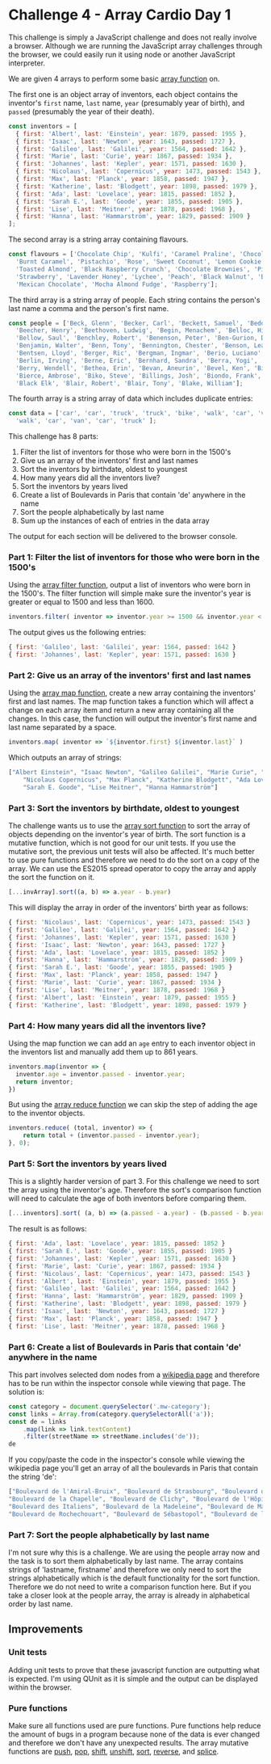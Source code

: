 # Challenge 4 - Array Cardio Day 1

This challenge is simply a JavaScript challenge and does not really involve a browser. Although we are running the JavaScript array challenges through the browser, we could easily run it using node or another JavaScript interpreter.

We are given 4 arrays to perform some basic [array function](https://developer.mozilla.org/en-US/docs/Web/JavaScript/Reference/Global_Objects/Array) on.

The first one is an object array of inventors, each object contains the inventor's `first` name, `last` name, `year` (presumably year of birth), and `passed` (presumably the year of their death).

```javascript
const inventors = [
  { first: 'Albert', last: 'Einstein', year: 1879, passed: 1955 },
  { first: 'Isaac', last: 'Newton', year: 1643, passed: 1727 },
  { first: 'Galileo', last: 'Galilei', year: 1564, passed: 1642 },
  { first: 'Marie', last: 'Curie', year: 1867, passed: 1934 },
  { first: 'Johannes', last: 'Kepler', year: 1571, passed: 1630 },
  { first: 'Nicolaus', last: 'Copernicus', year: 1473, passed: 1543 },
  { first: 'Max', last: 'Planck', year: 1858, passed: 1947 },
  { first: 'Katherine', last: 'Blodgett', year: 1898, passed: 1979 },
  { first: 'Ada', last: 'Lovelace', year: 1815, passed: 1852 },
  { first: 'Sarah E.', last: 'Goode', year: 1855, passed: 1905 },
  { first: 'Lise', last: 'Meitner', year: 1878, passed: 1968 },
  { first: 'Hanna', last: 'Hammarström', year: 1829, passed: 1909 }
];
```

The second array is a string array containing flavours.

```javascript
const flavours = ['Chocolate Chip', 'Kulfi', 'Caramel Praline', 'Chocolate', 
  'Burnt Caramel', 'Pistachio', 'Rose', 'Sweet Coconut', 'Lemon Cookie', 'Toffeeness', 
  'Toasted Almond', 'Black Raspberry Crunch', 'Chocolate Brownies', 'Pistachio Almond', 
  'Strawberry', 'Lavender Honey', 'Lychee', 'Peach', 'Black Walnut', 'Birthday Cake', 
  'Mexican Chocolate', 'Mocha Almond Fudge', 'Raspberry'];
```

The third array is a string array of people. Each string contains the person's last name a comma and the person's first name.

```javascript
const people = ['Beck, Glenn', 'Becker, Carl', 'Beckett, Samuel', 'Beddoes, Mick', 
  'Beecher, Henry', 'Beethoven, Ludwig', 'Begin, Menachem', 'Belloc, Hilaire', 
  'Bellow, Saul', 'Benchley, Robert', 'Benenson, Peter', 'Ben-Gurion, David', 
  'Benjamin, Walter', 'Benn, Tony', 'Bennington, Chester', 'Benson, Leana', 'Bent, Silas', 
  'Bentsen, Lloyd', 'Berger, Ric', 'Bergman, Ingmar', 'Berio, Luciano', 'Berle, Milton', 
  'Berlin, Irving', 'Berne, Eric', 'Bernhard, Sandra', 'Berra, Yogi', 'Berry, Halle', 
  'Berry, Wendell', 'Bethea, Erin', 'Bevan, Aneurin', 'Bevel, Ken', 'Biden, Joseph', 
  'Bierce, Ambrose', 'Biko, Steve', 'Billings, Josh', 'Biondo, Frank', 'Birrell, Augustine', 
  'Black Elk', 'Blair, Robert', 'Blair, Tony', 'Blake, William'];
```

The fourth array is a string array of data which includes duplicate entries:

```javascript
const data = ['car', 'car', 'truck', 'truck', 'bike', 'walk', 'car', 'van', 'bike', 
  'walk', 'car', 'van', 'car', 'truck' ];
```

This challenge has 8 parts:

1. Filter the list of inventors for those who were born in the 1500's
2. Give us an array of the inventors' first and last names
3. Sort the inventors by birthdate, oldest to youngest
4. How many years did all the inventors live?
5. Sort the inventors by years lived
6. Create a list of Boulevards in Paris that contain 'de' anywhere in the name
7. Sort the people alphabetically by last name
8. Sum up the instances of each of entries in the data array

The output for each section will be delivered to the browser console.

### Part 1: Filter the list of inventors for those who were born in the 1500's

Using the [array filter function](https://developer.mozilla.org/en-US/docs/Web/JavaScript/Reference/Global_Objects/Array/filter), output a list of inventors who were born in the 1500's. The filter function will simple make sure the inventor's year is greater or equal to 1500 and less than 1600.

```javascript
inventors.filter( inventor => inventor.year >= 1500 && inventor.year < 1600 )
```

The output gives us the following entries:

```javascript
{ first: 'Galileo', last: 'Galilei', year: 1564, passed: 1642 }
{ first: 'Johannes', last: 'Kepler', year: 1571, passed: 1630 }
```

### Part 2: Give us an array of the inventors' first and last names

Using the [array map function](https://developer.mozilla.org/en-US/docs/Web/JavaScript/Reference/Global_Objects/Array/map), create a new array containing the inventors' first and last names. The map function takes a function which will affect a change on each array item and return a new array containing all the changes. In this case, the function will output the inventor's first name and last name separated by a space.

```javascript
inventors.map( inventor => `${inventor.first} ${inventor.last}` )
```

Which outputs an array of strings:

```javascript
["Albert Einstein", "Isaac Newton", "Galileo Galilei", "Marie Curie", "Johannes Kepler",
	"Nicolaus Copernicus", "Max Planck", "Katherine Blodgett", "Ada Lovelace",
	"Sarah E. Goode", "Lise Meitner", "Hanna Hammarström"]
```

### Part 3: Sort the inventors by birthdate, oldest to youngest

The challenge wants us to use the [array sort function](https://developer.mozilla.org/en-US/docs/Web/JavaScript/Reference/Global_Objects/Array/sort) to sort the array of objects depending on the inventor's year of birth. The sort function is a mutative function, which is not good for our unit tests. If you use the mutative sort, the previous unit tests will also be affected. It's much better to use pure functions and therefore we need to do the sort on a copy of the array. We can use the ES2015 spread operator to copy the array and apply the sort the function on it.

```javascript
[...invArray].sort((a, b) => a.year - b.year)
```

This will display the array in order of the inventors' birth year as follows:

```javascript
{ first: 'Nicolaus', last: 'Copernicus', year: 1473, passed: 1543 }
{ first: 'Galileo', last: 'Galilei', year: 1564, passed: 1642 }
{ first: 'Johannes', last: 'Kepler', year: 1571, passed: 1630 }
{ first: 'Isaac', last: 'Newton', year: 1643, passed: 1727 }
{ first: 'Ada', last: 'Lovelace', year: 1815, passed: 1852 }
{ first: 'Hanna', last: 'Hammarström', year: 1829, passed: 1909 }
{ first: 'Sarah E.', last: 'Goode', year: 1855, passed: 1905 }
{ first: 'Max', last: 'Planck', year: 1858, passed: 1947 }
{ first: 'Marie', last: 'Curie', year: 1867, passed: 1934 }
{ first: 'Lise', last: 'Meitner', year: 1878, passed: 1968 }
{ first: 'Albert', last: 'Einstein', year: 1879, passed: 1955 }
{ first: 'Katherine', last: 'Blodgett', year: 1898, passed: 1979 }
```

### Part 4: How many years did all the inventors live?

Using the map function we can add an `age` entry to each inventor object in the inventors list and manually add them up to 861 years.

```javascript
inventors.map(inventor => {
  inventor.age = inventor.passed - inventor.year;
  return inventor;
})
```

But using the [array reduce function](https://developer.mozilla.org/en-US/docs/Web/JavaScript/Reference/Global_Objects/Array/Reduce) we can skip the step of adding the age to the inventor objects.

```javascript
inventors.reduce( (total, inventor) => {
	return total + (inventor.passed - inventor.year);
}, 0);
```

### Part 5: Sort the inventors by years lived

This is a slightly harder version of part 3. For this challenge we need to sort the array using the inventor's age. Therefore the sort's comparison function will need to calculate the age of both inventors before comparing them.

```javascript
[...inventors].sort( (a, b) => (a.passed - a.year) - (b.passed - b.year) );
```

The result is as follows:

```javascript
{ first: 'Ada', last: 'Lovelace', year: 1815, passed: 1852 }
{ first: 'Sarah E.', last: 'Goode', year: 1855, passed: 1905 }
{ first: 'Johannes', last: 'Kepler', year: 1571, passed: 1630 }
{ first: 'Marie', last: 'Curie', year: 1867, passed: 1934 }
{ first: 'Nicolaus', last: 'Copernicus', year: 1473, passed: 1543 }
{ first: 'Albert', last: 'Einstein', year: 1879, passed: 1955 }
{ first: 'Galileo', last: 'Galilei', year: 1564, passed: 1642 }
{ first: 'Hanna', last: 'Hammarström', year: 1829, passed: 1909 }
{ first: 'Katherine', last: 'Blodgett', year: 1898, passed: 1979 }
{ first: 'Isaac', last: 'Newton', year: 1643, passed: 1727 }
{ first: 'Max', last: 'Planck', year: 1858, passed: 1947 }
{ first: 'Lise', last: 'Meitner', year: 1878, passed: 1968 }
```

### Part 6: Create a list of Boulevards in Paris that contain 'de' anywhere in the name

This part involves selected dom nodes from a [wikipedia page](https://en.wikipedia.org/wiki/Category:Boulevards_in_Paris) and therefore has to be run within the inspector console while viewing that page. The solution is: 

```javascript
const category = document.querySelector('.mw-category');
const links = Array.from(category.querySelectorAll('a'));
const de = links
	.map(link => link.textContent)
	.filter(streetName => streetName.includes('de'));
de
```

If you copy/paste the code in the inspector's console while viewing the wikipedia page you'll get an array of all the boulevards in Paris that contain the string 'de':

```javascript
["Boulevard de l'Amiral-Bruix", "Boulevard de Strasbourg", "Boulevard des Capucines",
"Boulevard de la Chapelle", "Boulevard de Clichy", "Boulevard de l'Hôpital", 
"Boulevard des Italiens", "Boulevard de la Madeleine", "Boulevard de Magenta",
"Boulevard de Rochechouart", "Boulevard de Sébastopol", "Boulevard de la Zone"]
```

### Part 7: Sort the people alphabetically by last name

I'm not sure why this is a challenge. We are using the people array now and the task is to sort them alphabetically by last name. The array contains strings of 'lastname, firstname' and therefore we only need to sort the strings alphabetically which is the default functionality for the sort function. Therefore we do not need to write a comparison function here. But if you take a closer look at the people array, the array is already in alphabetical order by last name.

## Improvements

### Unit tests
Adding unit tests to prove that these javascript function are outputting what is expected. I'm using QUnit as it is simple and the output can be displayed within the browser.

### Pure functions
Make sure all functions used are pure functions. Pure functions help reduce the amount of bugs in a program because none of the data is ever changed and therefore we don't have any unexpected results. The array mutative functions are [push](https://developer.mozilla.org/en-US/docs/Web/JavaScript/Reference/Global_Objects/Array/push), [pop](https://developer.mozilla.org/en-US/docs/Web/JavaScript/Reference/Global_Objects/Array/pop), [shift](https://developer.mozilla.org/en-US/docs/Web/JavaScript/Reference/Global_Objects/Array/shift), [unshift](https://developer.mozilla.org/en-US/docs/Web/JavaScript/Reference/Global_Objects/Array/unshift), [sort](https://developer.mozilla.org/en-US/docs/Web/JavaScript/Reference/Global_Objects/Array/sort), [reverse](https://developer.mozilla.org/en-US/docs/Web/JavaScript/Reference/Global_Objects/Array/reverse), and [splice](https://developer.mozilla.org/en-US/docs/Web/JavaScript/Reference/Global_Objects/Array/splice).
